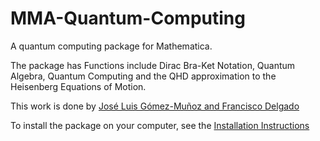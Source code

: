 # MMA-Quantum-Computing

A quantum computing package for Mathematica.

The package has Functions include Dirac Bra-Ket Notation, Quantum Algebra, Quantum Computing and the QHD approximation to the Heisenberg Equations of Motion.

This work is done by [José Luis Gómez-Muñoz and Francisco Delgado](http://homepage.cem.itesm.mx/lgomez/quantum/)

To install the package on your computer, see the [Installation Instructions](https://github.com/LeiChenQ/MMA-Quantum-Computing/blob/master/Installation%20Instructions.pdf)
